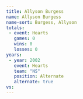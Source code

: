 ```yaml
---
title: Allyson Burgess
name: Allyson Burgess
name-sort: Burgess, Allyson
totals:
 - event: Hearts
   games: 0
   wins: 0
   losses: 0
years:
 - year: 2002
   event: Hearts
   team: "NS"
   position: Alternate
   alternate: true
vs:
---
```

